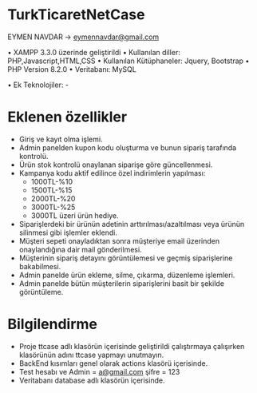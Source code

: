 # TurkTicaretNetCase
  EYMEN NAVDAR -> eymennavdar@gmail.com

 • XAMPP 3.3.0 üzerinde geliştirildi
 • Kullanılan diller: PHP,Javascript,HTML,CSS
 • Kullanılan Kütüphaneler: Jquery, Bootstrap
 • PHP Version 8.2.0
 • Veritabanı: MySQL

 • Ek Teknolojiler: -

# Eklenen özellikler
- Giriş ve kayıt olma işlemi.
- Admin panelden kupon kodu oluşturma ve bunun sipariş tarafında kontrolü.
- Ürün stok kontrolü onaylanan siparişe göre güncellenmesi.
- Kampanya kodu aktif edilince özel indirimlerin yapılması:
  - 1000TL-%10
  - 1500TL-%15
  - 2000TL-%20
  - 3000TL-%25
  - 3000TL üzeri ürün hediye.
- Siparişlerdeki bir ürünün adetinin arttırılması/azaltılması veya ürünün silinmesi gibi işlemler eklendi.
- Müşteri sepeti onayladıktan sonra müşteriye email üzerinden onaylandığına dair mail gönderilmesi.
- Müşterinin sipariş detayını görüntülemesi ve geçmiş siparişlerine bakabilmesi.
- Admin panelde ürün ekleme, silme, çıkarma, düzenleme işlemleri.
- Admin panelde bütün müşterilerin siparişlerini basit bir şekilde görüntüleme.

# Bilgilendirme
 - Proje ttcase adlı klasörün içerisinde geliştirildi çalıştırmaya çalışırken klasörünün adını ttcase yapmayı unutmayın.
 - BackEnd kısımları genel olarak actions klasörü içerisinde.
 - Test hesabı ve Admin  = a@gmail.com şifre = 123
 - Veritabanı database adlı klasörün içerisinde.



 